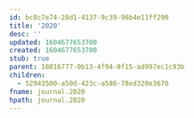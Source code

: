 ```yaml
---
id: bc8c7e74-28d1-4137-9c39-96b4e11ff290
title: '2020'
desc: ''
updated: 1604677653700
created: 1604677653700
stub: true
parent: 18016777-0b13-4f94-8f15-ad997ec1c93b
children:
  - 52943500-a50d-423c-a586-78ed320e3670
fname: journal.2020
hpath: journal.2020
---
```



